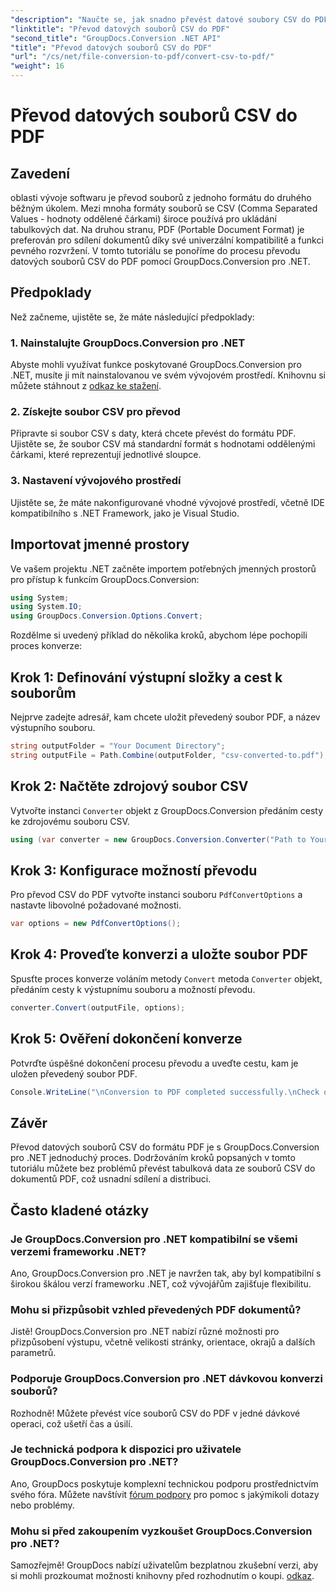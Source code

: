 ```yaml
---
"description": "Naučte se, jak snadno převést datové soubory CSV do PDF pomocí GroupDocs.Conversion pro .NET. Postupujte podle našeho podrobného návodu."
"linktitle": "Převod datových souborů CSV do PDF"
"second_title": "GroupDocs.Conversion .NET API"
"title": "Převod datových souborů CSV do PDF"
"url": "/cs/net/file-conversion-to-pdf/convert-csv-to-pdf/"
"weight": 16
---
```


# Převod datových souborů CSV do PDF

## Zavedení
oblasti vývoje softwaru je převod souborů z jednoho formátu do druhého běžným úkolem. Mezi mnoha formáty souborů se CSV (Comma Separated Values - hodnoty oddělené čárkami) široce používá pro ukládání tabulkových dat. Na druhou stranu, PDF (Portable Document Format) je preferován pro sdílení dokumentů díky své univerzální kompatibilitě a funkci pevného rozvržení. V tomto tutoriálu se ponoříme do procesu převodu datových souborů CSV do PDF pomocí GroupDocs.Conversion pro .NET.
## Předpoklady
Než začneme, ujistěte se, že máte následující předpoklady:
### 1. Nainstalujte GroupDocs.Conversion pro .NET
Abyste mohli využívat funkce poskytované GroupDocs.Conversion pro .NET, musíte ji mít nainstalovanou ve svém vývojovém prostředí. Knihovnu si můžete stáhnout z [odkaz ke stažení](https://releases.groupdocs.com/conversion/net/).
### 2. Získejte soubor CSV pro převod
Připravte si soubor CSV s daty, která chcete převést do formátu PDF. Ujistěte se, že soubor CSV má standardní formát s hodnotami oddělenými čárkami, které reprezentují jednotlivé sloupce.
### 3. Nastavení vývojového prostředí
Ujistěte se, že máte nakonfigurované vhodné vývojové prostředí, včetně IDE kompatibilního s .NET Framework, jako je Visual Studio.

## Importovat jmenné prostory
Ve vašem projektu .NET začněte importem potřebných jmenných prostorů pro přístup k funkcím GroupDocs.Conversion:
```csharp
using System;
using System.IO;
using GroupDocs.Conversion.Options.Convert;
```

Rozdělme si uvedený příklad do několika kroků, abychom lépe pochopili proces konverze:
## Krok 1: Definování výstupní složky a cest k souborům
Nejprve zadejte adresář, kam chcete uložit převedený soubor PDF, a název výstupního souboru.
```csharp
string outputFolder = "Your Document Directory";
string outputFile = Path.Combine(outputFolder, "csv-converted-to.pdf");
```
## Krok 2: Načtěte zdrojový soubor CSV
Vytvořte instanci `Converter` objekt z GroupDocs.Conversion předáním cesty ke zdrojovému souboru CSV.
```csharp
using (var converter = new GroupDocs.Conversion.Converter("Path to Your CSV File"))
```
## Krok 3: Konfigurace možností převodu
Pro převod CSV do PDF vytvořte instanci souboru `PdfConvertOptions` a nastavte libovolné požadované možnosti.
```csharp
var options = new PdfConvertOptions();
```
## Krok 4: Proveďte konverzi a uložte soubor PDF
Spusťte proces konverze voláním metody `Convert` metoda `Converter` objekt, předáním cesty k výstupnímu souboru a možností převodu.
```csharp
converter.Convert(outputFile, options);
```
## Krok 5: Ověření dokončení konverze
Potvrďte úspěšné dokončení procesu převodu a uveďte cestu, kam je uložen převedený soubor PDF.
```csharp
Console.WriteLine("\nConversion to PDF completed successfully.\nCheck output in {0}", outputFolder);
```

## Závěr
Převod datových souborů CSV do formátu PDF je s GroupDocs.Conversion pro .NET jednoduchý proces. Dodržováním kroků popsaných v tomto tutoriálu můžete bez problémů převést tabulková data ze souborů CSV do dokumentů PDF, což usnadní sdílení a distribuci.
## Často kladené otázky
### Je GroupDocs.Conversion pro .NET kompatibilní se všemi verzemi frameworku .NET?
Ano, GroupDocs.Conversion pro .NET je navržen tak, aby byl kompatibilní s širokou škálou verzí frameworku .NET, což vývojářům zajišťuje flexibilitu.
### Mohu si přizpůsobit vzhled převedených PDF dokumentů?
Jistě! GroupDocs.Conversion pro .NET nabízí různé možnosti pro přizpůsobení výstupu, včetně velikosti stránky, orientace, okrajů a dalších parametrů.
### Podporuje GroupDocs.Conversion pro .NET dávkovou konverzi souborů?
Rozhodně! Můžete převést více souborů CSV do PDF v jedné dávkové operaci, což ušetří čas a úsilí.
### Je technická podpora k dispozici pro uživatele GroupDocs.Conversion pro .NET?
Ano, GroupDocs poskytuje komplexní technickou podporu prostřednictvím svého fóra. Můžete navštívit [fórum podpory](https://forum.groupdocs.com/c/conversion/11) pro pomoc s jakýmikoli dotazy nebo problémy.
### Mohu si před zakoupením vyzkoušet GroupDocs.Conversion pro .NET?
Samozřejmě! GroupDocs nabízí uživatelům bezplatnou zkušební verzi, aby si mohli prozkoumat možnosti knihovny před rozhodnutím o koupi. [odkaz](https://releases.groupdocs.com/conversion/net/).